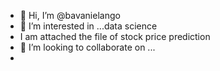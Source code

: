 - 👋 Hi, I’m @bavanielango
- 👀 I’m interested in ...data science
- I am attached the file of stock price prediction
- 💞️ I’m looking to collaborate on ...
- 

<!---
bavanielango/bavanielango is a ✨ special ✨ repository because its `README.md` (this file) appears on your GitHub profile.
You can click the Preview link to take a look at your changes.
--->
